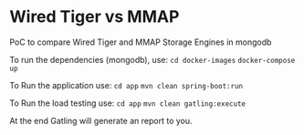 # Wired Tiger vs MMAP
PoC to compare Wired Tiger and MMAP Storage Engines in mongodb

To run the dependencies (mongodb), use:
`cd docker-images`
`docker-compose up`

To Run the application use: 
`cd app`
`mvn clean spring-boot:run`

To Run the load testing use:
`cd app`
`mvn clean gatling:execute`

At the end Gatling will generate an report to you.